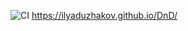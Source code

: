 ![CI](https://github.com/IlyaDuzhakov/DnD/actions/workflows/web.yml/badge.svg)
https://ilyaduzhakov.github.io/DnD/

<!-- ---

## 🧭 О проекте

**SwiftBoard** — это визуальный и удобный планировщик задач, совмещающий скорость, простоту и вдохновляющий дизайн.
Создан для работы в разных часовых поясах, с возможностью отслеживать прогресс, приоритеты и архив задач за весь год.

> 🎯 Цель проекта — сделать интуитивный, живой инструмент для организации дня, недели и года.

---

## 🧱 Архитектура приложения

### Основные колонки

| № | Название | Назначение | Состояние |
|---|-----------|-------------|-----------|
| 1️⃣ | **TODO** | Задачи, которые нужно сделать | `status: 'todo'` |
| 2️⃣ | **IN PROGRESS** | Задачи в работе | `status: 'in-progress'` |
| 3️⃣ | **PRIORITY** | Срочные и важные задачи | `priority: true` |
| 4️⃣ | **DONE** | Завершённые задачи | `status: 'done'` |
| 5️⃣ | **DAY OVERVIEW** | Умная колонка дня (прогресс, поиск, архив, атмосфера) | `mode: dynamic` |

---

## ☀️ Логика "Day Overview"

**Пятая колонка** — это центр приложения. Она динамически меняет содержимое:

| Режим | Что показывает |
|-------|----------------|
| 📅 День | Все задачи за выбранную дату |
| 🔍 Поиск | Результаты поиска (по тексту, дате, месяцу, году) |
| ⚡ Срочные | Все задачи с `priority: true` |
| 📘 Архив | Завершённые задачи за прошлые дни |
| 🌇 Атмосфера | Меняет фон в зависимости от времени суток |

---

## 🕒 Мировое время

Модуль **«Часы»** показывает текущее время в нескольких зонах:
- 🇷🇺 **Москва (Msc)**
- 🇺🇸 **США (USA)**
- 🇰🇿 **Казахстан (Kas)**
- (список настраивается)

🕰 Центральные аналоговые часы + подписи с часами по регионам.
Влияют на атмосферу приложения (утро, день, вечер, ночь).

---

## 🏷 Меню “…”

Каждая колонка имеет меню (`...`), которое открывает быстрые функции:

| Опция | Назначение |
|--------|-------------|
| 🏷 **Метки** | Цветовая или текстовая метка задачи |
| 🧩 **Иконка** | Выбор эмодзи / иконки задачи |
| 📎 **Вложения** | Текст, изображение или ссылка на файл |

---

## 📦 Архив

- Хранит **все завершённые задачи (`status: 'done'`)**.
- Формат хранения:
  ```js
  archive = {
    '2025-10-17': [ task1, task2 ],
    '2025-10-18': [ task3 ],
  };
Обновляется:

автоматически при переходе даты;

или вручную через кнопку “В архив”.

🗑 Корзина
Удалённые задачи попадают в корзину, а не исчезают.

Можно:

♻️ Восстановить (вернуть на доску);

❌ Удалить навсегда (без возможности восстановления).

Корзина не связана с архивом.

🔍 Поиск
Поле поиска задач поддерживает:

текст (по названию),

дату (2025-10-17),

месяц (2025-10),

год (2025).

Результаты отображаются в Day Overview.

💾 Автоматическая архивация
При запуске SwiftBoard:

Проверяется текущая дата.

Все завершённые задачи (status: 'done'), дата которых меньше текущей, переносятся в архив.

Архив обновляется 1 раз в сутки.

📊 Статистика дня
Метрика	Описание
total	Общее количество задач за день
done	Количество завершённых
active	Активные задачи
progress	Процент выполнения (done / total * 100)

Визуально: progress-bar + подпись
✅ Выполнено 3 из 5 задач (60%)

🌇 Атмосфера по времени суток
Время	Оформление
☀️ Утро (6:00–12:00)	Тёплый рассвет, мягкие цвета
🌤 День (12:00–18:00)	Голубой, яркий фон
🌆 Вечер (18:00–23:00)	Розово-оранжевый закат
🌙 Ночь (00:00–06:00)	Тёмно-синий, фокусный режим

🧠 Технологии
Vanilla JS + Webpack

Flatpickr (календарь)

LocalStorage (данные)

GitHub Actions + Pages (деплой)

CI/CD бейджики (web.yml)

🧩 Структура проекта
css
Копировать код
src/
├── components/
│   ├── Header.js
│   ├── Footer.js
│   ├── TopInfoPanel.js
├── css/
│   └── style.css
├── js/
│   ├── app.js
│   ├── renderAllColumns.js
│   ├── setupDnD.js
│   └── ...
├── utils/
│   └── initFlatpickr.js
└── index.html
🚀 Планы на развитие
 Архив по месяцам и годам

 Мировые часы с анимацией

 Экспорт задач (JSON, CSV)

 Темы оформления (светлая / тёмная / авто)

 Отчёты и графики по продуктивности

📜 Автор
Илья Дужаков
 Разработка интерфейсов и визуальных инструментов продуктивности. -->
